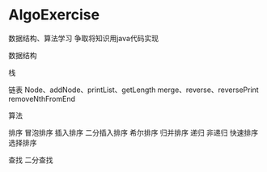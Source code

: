# AlgoExercise
数据结构、算法学习
争取将知识用java代码实现


数据结构

栈

链表
Node、addNode、printList、getLength
merge、reverse、reversePrint
removeNthFromEnd


算法

排序
  冒泡排序
  插入排序
    二分插入排序
    希尔排序
  归并排序
    递归
    非递归
  快速排序
  选择排序

查找
  二分查找

